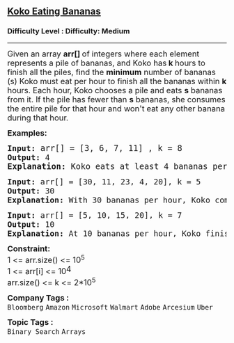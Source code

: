 <h2><a href="https://www.geeksforgeeks.org/problems/koko-eating-bananas/1?page=2&category=Binary%20Search&sortBy=difficulty">Koko Eating Bananas</a></h2><h3>Difficulty Level : Difficulty: Medium</h3><hr><div class="problems_problem_content__Xm_eO"><p><span style="font-size: 18px;">Given an array <strong>arr[] </strong>of integers where each element represents a pile of bananas, and Koko has<strong> k </strong>hours to finish all the piles, find the <strong>minimum</strong> number of bananas (s) Koko must eat per hour to finish all the bananas within <strong>k</strong> hours. Each hour, Koko chooses a pile and eats <strong>s</strong> bananas from it. If the pile has fewer than <strong>s</strong> bananas, she consumes the entire pile for that hour and won't eat any other banana during that hour.</span></p>
<p><strong><span style="font-size: 18px;">Examples:</span></strong></p>
<pre><strong><span style="font-size: 18px;">Input:</span><span style="font-size: 18px;"> </span></strong><span style="font-size: 18px;"><span style="font-size: 14pt;">arr[]</span><span style="font-size: 14pt;"> = [3, 6, 7, 11] , k = 8</span>
<strong><span style="font-size: 18px;">Output:</span> </strong></span><span style="font-size: 18px;">4<br></span><strong><span style="font-size: 14pt;">Explanation: </span></strong><span style="font-size: 18.6667px;">Koko eats at least 4 bananas per hour to finish all piles within 8 hours, as she can consume each pile in 1 + 2 + 2 + 3 = 8 hours.</span></pre>
<pre><span style="font-size: 18px;"><strong>Input: </strong>arr[] = [30, 11, 23, 4, 20], k = 5
<strong>Output: </strong></span><span style="font-size: 18px;"><span style="font-size: 18px;">30<br></span><strong style="font-size: 18px;">Explanation:</strong><span style="font-size: 18px;"> With 30 bananas per hour, Koko completes each pile in 1 hour, totaling 5 hours, which matches k = 5.</span></span></pre>
<pre><span style="font-size: 18px;"><span style="font-size: 18px;"><strong>Input:</strong> arr[] = [5, 10, 15, 20], k = 7
<strong>Output:</strong> 10
<strong>Explanation:</strong> At 10 bananas per hour, Koko finishes in 7 hours, just within the k = 7 limit.</span></span></pre>
<p><strong><span style="font-size: 18px;">Constraint:</span></strong><br><span style="font-size: 18px;">1 &lt;= arr.size() &lt;= 10<sup>5&nbsp;</sup><br>1 &lt;= arr[i] &lt;= 10</span><sup><span style="font-size: 18px;">4</span></sup><br><span style="font-size: 18px;">arr.size() &lt;= k &lt;= 2*10<sup>5</sup></span></p></div><p><span style=font-size:18px><strong>Company Tags : </strong><br><code>Bloomberg</code>&nbsp;<code>Amazon</code>&nbsp;<code>Microsoft</code>&nbsp;<code>Walmart</code>&nbsp;<code>Adobe</code>&nbsp;<code>Arcesium</code>&nbsp;<code>Uber</code>&nbsp;<br><p><span style=font-size:18px><strong>Topic Tags : </strong><br><code>Binary Search</code>&nbsp;<code>Arrays</code>&nbsp;